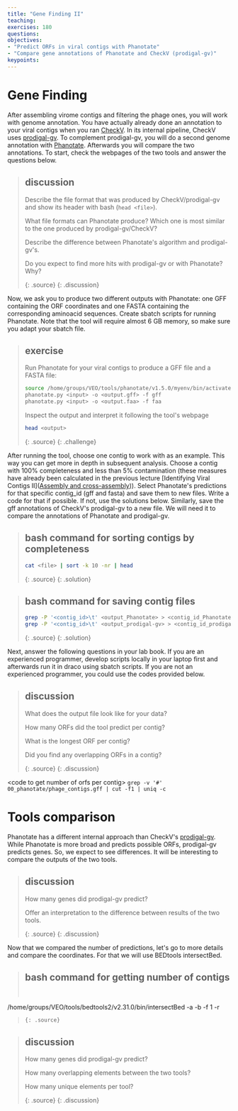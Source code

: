 ```yaml
---
title: "Gene Finding II"
teaching: 
exercises: 180
questions:
objectives:
- "Predict ORFs in viral contigs with Phanotate"
- "Compare gene annotations of Phanotate and CheckV (prodigal-gv)"
keypoints:
---
```


# Gene Finding

After assembling virome contigs and filtering the phage ones, you will work with genome annotation. You have actually already done an annotation to your viral contigs when you ran [CheckV](https://bitbucket.org/berkeleylab/checkv/src/master/). In its internal pipeline, CheckV uses [prodigal-gv](https://github.com/apcamargo/prodigal-gv). To complement prodigal-gv, you will do a second genome annotation with [Phanotate](https://github.com/deprekate/PHANOTATE). Afterwards you will compare the two annotations. To start, check the webpages of the two tools and answer the questions below.  

> ## discussion
>
> Describe the file format that was produced by CheckV/prodigal-gv and show its header with bash (```head <file>```).
> 
> What file formats can Phanotate produce? Which one is most similar to the one produced by prodigal-gv/CheckV?
>
> Describe the difference between Phanotate's algorithm and prodigal-gv's.
>
> Do you expect to find more hits with prodigal-gv or with Phanotate? Why?
> 
> {: .source}
{: .discussion}

Now, we ask you to produce two different outputs with Phanotate: one GFF containing the ORF coordinates and one FASTA containing the corresponding aminoacid sequences. Create sbatch scripts for running Phanotate. Note that the tool will require almost 6 GB memory, so make sure you adapt your sbatch file.

> ## exercise
>
> Run Phanotate for your viral contigs to produce a GFF file and a FASTA file:
> 
>```bash
> source /home/groups/VEO/tools/phanotate/v1.5.0/myenv/bin/activate
> phanotate.py <input> -o <output.gff> -f gff
> phanotate.py <input> -o <output.faa> -f faa
>```
>
> Inspect the output and interpret it following the tool's webpage
>   
>```bash
> head <output>
>```
> {: .source}
{: .challenge}

After running the tool, choose one contig to work with as an example. This way you can get more in depth in subsequent analysis. Choose a contig with 100% completeness and less than 5% contamination (these measures have already been calculated in the previous lecture [Identifying Viral Contigs II]([Assembly and cross-assembly](https://mgxlab.github.io/Viromics2024/1.2.2_assembly_and_cross-assembly/index.html))). Select Phanotate's predictions for that specific contig_id (gff and fasta) and save them to new files. Write a code for that if possible. If not, use the solutions below. Similarly, save the gff annotations of CheckV's prodigal-gv to a new file. We will need it to compare the annotations of Phanotate and prodigal-gv.        

> ## bash command for sorting contigs by completeness
> ```bash
> cat <file> | sort -k 10 -nr | head
>```
> {: .source}
{: .solution}

> ## bash command for saving contig files
> ```bash
> grep -P '<contig_id>\t' <output_Phanotate> > <contig_id_Phanotate.gff>
> grep -P '<contig_id>\t' <output_prodigal-gv> > <contig_id_prodigal-gv.gff>
>```
> {: .source}
{: .solution}

Next, answer the following questions in your lab book. If you are an experienced programmer, develop scripts locally in your laptop first and afterwards run it in draco using sbatch scripts. If you are not an experienced programmer, you could use the codes provided below.  

> ## discussion
> 
> What does the output file look like for your data?
> 
> How many ORFs did the tool predict per contig?
>
> What is the longest ORF per contig?
>
> Did you find any overlapping ORFs in a contig?
> 
> {: .source}
{: .discussion}

\<code to get number of orfs per contig\>
```grep -v '#' 00_phanotate/phage_contigs.gff | cut -f1 | uniq -c```

# Tools comparison

Phanotate has a different internal approach than CheckV's [prodigal-gv](https://github.com/apcamargo/prodigal-gv). While Phanotate is more broad and predicts possible ORFs, prodigal-gv predicts genes. So, we expect to see differences. It will be interesting to compare the outputs of the two tools. 

> ## discussion
> 
> How many genes did prodigal-gv predict?
>
> Offer an interpretation to the difference between results of the two tools.
> 
> {: .source}
{: .discussion}

Now that we compared the number of predictions, let's go to more details and compare the coordinates. For that we will use BEDtools intersectBed. 


> ## bash command for getting number of contigs
> ```bash
>  
/home/groups/VEO/tools/bedtools2/v2.31.0/bin/intersectBed -a <input1> -b <input2> -f 1 -r
>```
> {: .source}

> ## discussion
> 
> How many genes did prodigal-gv predict?
>
> How many overlapping elements between the two tools?
>
> How many unique elements per tool?
> 
> {: .source}
{: .discussion}
